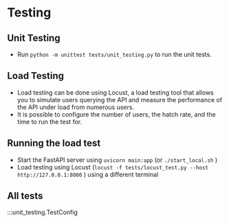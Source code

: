 # Testing

## Unit Testing
- Run `python -m unittest tests/unit_testing.py` to run the unit tests.

## Load Testing
- Load testing can be done using Locust, a load testing tool that allows you to simulate users querying the API and measure the performance of the API under load from numerous users.
- It is possible to configure the number of users, the hatch rate, and the time to run the test for.

## Running the load test
- Start the FastAPI server using `uvicorn main:app` (or `./start_local.sh` )
- Load testing using Locust (`locust -f tests/locust_test.py --host http://127.0.0.1:8000` ) using a different terminal

## All tests
:::unit_testing.TestConfig